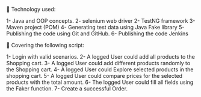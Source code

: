 🔵 Technology used:

1- Java and OOP concepts.
2- selenium web driver
2- TestNG framework
3- Maven project (POM)
4- Generating test data using Java Fake library
5- Publishing the code using Git and GitHub.
6- Publishing the code Jenkins

🔵 Covering the following script:

1- Login with valid scenarios.
2- A logged User could add all products to the Shopping cart.
3- A logged User could add different products randomly to the Shopping cart.
4- A logged User could Explore selected products in the shopping cart. 
5- A logged User could compare prices for the selected products with the total amount.
6- The logged User could fill all fields using the Faker function.
7- Create a successful Order.
 
